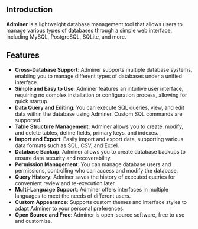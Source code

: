 ## Introduction

**Adminer** is a lightweight database management tool that allows users to manage various types of databases through a simple web interface, including MySQL, PostgreSQL, SQLite, and more.

## Features

- **Cross-Database Support**: Adminer supports multiple database systems, enabling you to manage different types of databases under a unified interface.
- **Simple and Easy to Use**: Adminer features an intuitive user interface, requiring no complex installation or configuration process, allowing for quick startup.
- **Data Query and Editing**: You can execute SQL queries, view, and edit data within the database using Adminer. Custom SQL commands are supported.
- **Table Structure Management**: Adminer allows you to create, modify, and delete tables, define fields, primary keys, and indexes.
- **Import and Export**: Easily import and export data, supporting various data formats such as SQL, CSV, and Excel.
- **Database Backup**: Adminer allows you to create database backups to ensure data security and recoverability.
- **Permission Management**: You can manage database users and permissions, controlling who can access and modify the database.
- **Query History**: Adminer saves the history of executed queries for convenient review and re-execution later.
- **Multi-Language Support**: Adminer offers interfaces in multiple languages to meet the needs of different users.
- **Custom Appearance**: Supports custom themes and interface styles to adapt Adminer to your personal preferences.
- **Open Source and Free**: Adminer is open-source software, free to use and customize.
